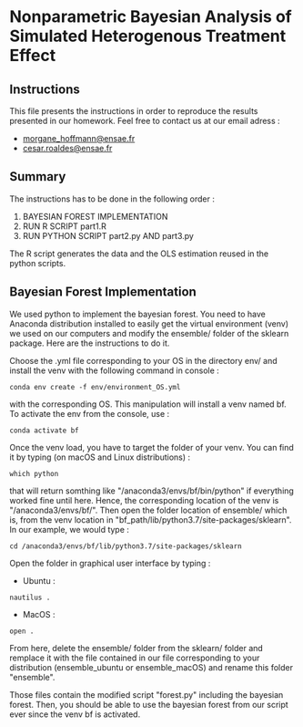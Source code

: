 # Nonparametric Bayesian Analysis of Simulated Heterogenous Treatment Effect

## Instructions
This file presents the instructions in order to reproduce the results
presented in our homework. Feel free to contact us at our email adress :  
- morgane_hoffmann@ensae.fr
- cesar.roaldes@ensae.fr


## Summary

The instructions has to be done in the following order :  

1. BAYESIAN FOREST IMPLEMENTATION
2. RUN R SCRIPT part1.R
3. RUN PYTHON SCRIPT part2.py AND part3.py

The R script generates the data and the OLS estimation reused in the
python scripts.

## Bayesian Forest Implementation

We used python to implement the bayesian forest. You need to have Anaconda 
distribution installed to easily get the virtual environment (venv) we 
used on our computers and modify the ensemble/ folder of the sklearn 
package. Here are the instructions to do it.  
  
Choose the .yml file corresponding to your OS in the directory env/ and
install the venv with the following command in console :  
```
conda env create -f env/environment_OS.yml
```

with the corresponding OS. This manipulation will install a venv
named bf. To activate the env from the console, use :  
```
conda activate bf
```

Once the venv load, you have to target the folder of your venv. You can
find it by typing (on macOS and Linux distributions) :  
```
which python
```

that will return somthing like "/anaconda3/envs/bf/bin/python" if everything
worked fine until here. Hence, the corresponding location of the venv
is "/anaconda3/envs/bf/". Then open the folder location of ensemble/ which is,
from the venv location in "bf_path/lib/python3.7/site-packages/sklearn". In
our example, we would type :
```
cd /anaconda3/envs/bf/lib/python3.7/site-packages/sklearn
```

Open the folder in graphical user interface by typing :
- Ubuntu : 
```
nautilus .
```
- MacOS :
```
open .
```

From here, delete the ensemble/ folder from the sklearn/ folder and remplace
it with the file contained in our file corresponding to your distribution
(ensemble_ubuntu or ensemble_macOS) and rename this folder "ensemble".  
  
Those files contain the modified script "forest.py" including the bayesian 
forest. Then, you should be able to use the bayesian forest from our script
ever since the venv bf is activated.
